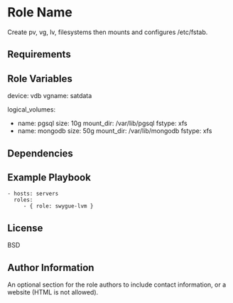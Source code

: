 Role Name
=========

Create pv, vg, lv, filesystems then mounts and configures /etc/fstab.

Requirements
------------



Role Variables
--------------

device: vdb
vgname: satdata

logical_volumes:
  - name: pgsql
    size: 10g
    mount_dir: /var/lib/pgsql
    fstype: xfs
  - name: mongodb
    size: 50g
    mount_dir: /var/lib/mongodb
    fstype: xfs


Dependencies
------------


Example Playbook
----------------

    - hosts: servers
      roles:
         - { role: swygue-lvm }

License
-------

BSD

Author Information
------------------

An optional section for the role authors to include contact information, or a website (HTML is not allowed).
